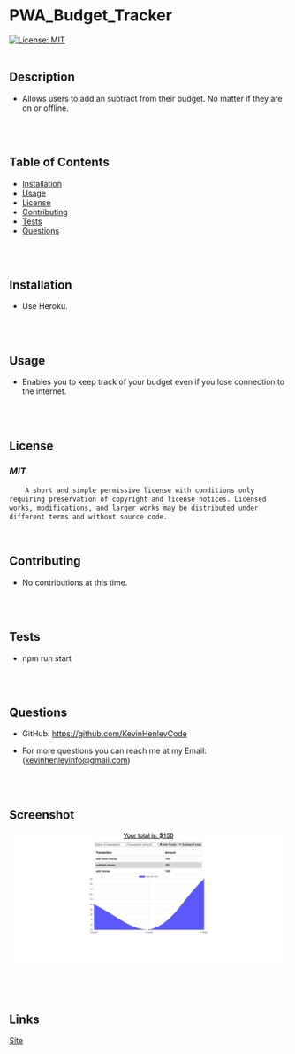 # PWA_Budget_Tracker
[![License: MIT](https://img.shields.io/badge/License-MIT-yellow.svg)](https://opensource.org/licenses/MIT)
<br>
<br>

## **Description**
* Allows users to add an subtract from their budget. No matter if they are on or offline. 
<br>
<br>

## **Table of Contents**
- [Installation](#Installation) <br>
- [Usage](#Usage) <br>
- [License](#License) <br>
- [Contributing](#Contributing) <br>
- [Tests](#Tests) <br>
- [Questions](#Questions) <br>
<br>
<br>

## **Installation**
* Use Heroku.
<br>
<br>

## **Usage**
* Enables you to keep track of your budget even if you lose connection to the internet.
<br>
<br>

## **License**
### *MIT* <br>
        A short and simple permissive license with conditions only requiring preservation of copyright and license notices. Licensed works, modifications, and larger works may be distributed under different terms and without source code.
<br>

## **Contributing**
* No contributions at this time.
<br>
<br>

## **Tests**
    
* npm run start 
<br>
<br>

## **Questions**
* GitHub: https://github.com/KevinHenleyCode

* For more questions you can reach me at my Email:(kevinhenleyinfo@gmail.com)

<br>
<br>

## **Screenshot**

![Screenshot](img/Screenshot.png)

<br>
<br>

## **Links**
[Site](https://nameless-waters-70441.herokuapp.com/)
